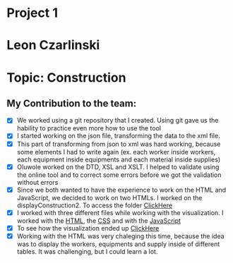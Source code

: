 # Project 1
# Leon Czarlinski
# Topic: Construction

## My Contribution to the team:
- [X] We worked using a git repository that I created. Using git gave us the hability to practice even more how to use the tool
- [X] I started working on the json file, transforming the data to the xml file.
- [X] This part of transforming from json to xml was hard working, because some elements I had to write again (ex. each worker inside workers, each equipment inside equipments and each material inside supplies)
- [X] Oluwole worked on the DTD, XSL and XSLT. I helped to validate using the online tool and to correct some errors before we got the validation without errors
- [X] Since we both wanted to have the experience to work on the HTML and JavaScript, we decided to work on two HTMLs. I worked on the displayConstruction2. To access the folder [ClickHere](/displayConstruction2/)
- [X] I worked with three different files while working with the visualization. I worked with the [HTML](/displayConstruction2/displayConstruction2.html), the [CSS](/displayConstruction2/style.css) and with the [JavaScript](/displayConstruction2/script.js)
- [X] To see how the visualization ended up [ClickHere](displayConstruction2.png)
- [X] Working with the HTML was very chaleging this time, because the idea was to display the workers, equipments and supply inside of different tables. It was challenging, but I could learn a lot. 
